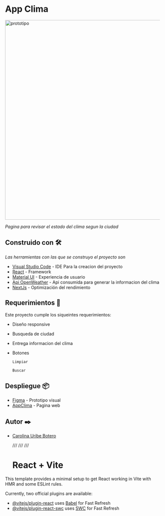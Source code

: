 # App Clima

<img width="650" alt="prototipo" src="https://i.postimg.cc/PqFVT0RY/Home.png">

_Pagina para revisar el estado del clima segun la ciudad_

## Construido con 🛠️

_Las herramientas con las que se construyo el proyecto son_

- [Visual Studio Code](https://code.visualstudio.com/) - IDE Para la creacion del proyecto
- [React](https://sass-lang.com/) - Framework
- [Material UI](https://necolas.github.io/normalize.css/) - Experiencia de usuario
- [Api OpenWeather](https://openweathermap.org/city/3674962) - Api consumida para generar la informacion del clima
- [NextJs](https://nextjs.org/) - Optimización del rendimiento

## Requerimientos 📄

Este proyecto cumple los siqueintes requerimientos:

- Diseño responsive
- Busqueda de ciudad
- Entrega informacion del clima
- Botones

  `Limpiar`

  `Buscar`

## Despliegue 📦

- [Figma](https://www.figma.com/proto/Qo2XYFY9rFV8cC3kMgjBIL/API_Clima?type=design&node-id=1-2&t=JMKoP5yYXUQcsvFa-0&scaling=scale-down&page-id=0%3A1&starting-point-node-id=1%3A2) - Prototipo visual
- [AppClima]() - Pagina web

## Autor ✒️

- [Carolina Uribe Botero](https://github.com/caro1017)

  /// /// ///

  # React + Vite

This template provides a minimal setup to get React working in Vite with HMR and some ESLint rules.

Currently, two official plugins are available:

- [@vitejs/plugin-react](https://github.com/vitejs/vite-plugin-react/blob/main/packages/plugin-react/README.md) uses [Babel](https://babeljs.io/) for Fast Refresh
- [@vitejs/plugin-react-swc](https://github.com/vitejs/vite-plugin-react-swc) uses [SWC](https://swc.rs/) for Fast Refresh
